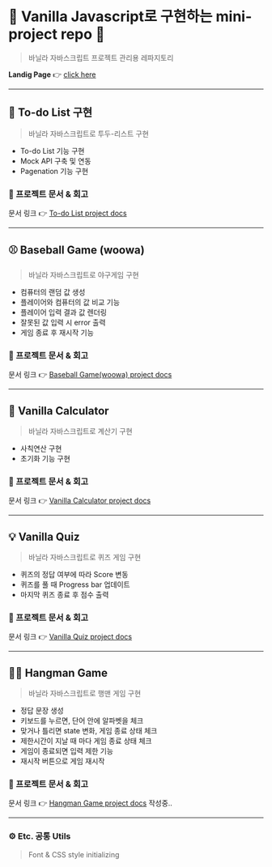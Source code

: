# 🍌 Vanilla Javascript로 구현하는 mini-project repo 🍌

> 바닐라 자바스크립트 프로젝트 관리용 레파지토리

**Landig Page** 👉 [click here](https://task11.github.io/minirepo-vanilla-javascript-frontend/)

---

## 📝 To-do List 구현

> 바닐라 자바스크립트로 투두-리스트 구현
  + To-do List 기능 구현
  + Mock API 구축 및 연동
  + Pagenation 기능 구현

### 📄 프로젝트 문서 & 회고

문서 링크 👉 [To-do List project docs](to-do-list/README.md)

---

## ⚾️ Baseball Game (woowa)

> 바닐라 자바스크립트로 야구게임 구현
  + 컴퓨터의 랜덤 값 생성
  + 플레이어와 컴퓨터의 값 비교 기능
  + 플레이어 입력 결과 값 렌더링
  + 잘못된 값 입력 시 error 출력
  + 게임 종료 후 재시작 기능

### 📄 프로젝트 문서 & 회고

문서 링크 👉 [Baseball Game(woowa) project docs](baseball-woowa/docs/README.md)

---

## 🧮 Vanilla Calculator

> 바닐라 자바스크립트로 계산기 구현
  + 사칙연산 구현
  + 초기화 기능 구현

### 📄 프로젝트 문서 & 회고

문서 링크 👉 [Vanilla Calculator project docs](calculator/docs/README.md)

---

## 💡 Vanilla Quiz

> 바닐라 자바스크립트로 퀴즈 게임 구현
  + 퀴즈의 정답 여부에 따라 Score 변동
  + 퀴즈를 풀 때 Progress bar 업데이트
  + 마지막 퀴즈 종료 후 점수 출력

### 📄 프로젝트 문서 & 회고

문서 링크 👉 [Vanilla Quiz project docs](vanilla-quiz/docs/README.md)

---

## 🕵️‍♂️ Hangman Game

> 바닐라 자바스크립트로 행맨 게임 구현
  + 정답 문장 생성
  + 키보드를 누르면, 단어 안에 알파벳을 체크
  + 맞거나 틀리면 state 변화, 게임 종료 상태 체크
  + 제한시간이 지날 때 마다 게임 종료 상태 체크
  + 게임이 종료되면 입력 제한 기능
  + 재시작 버튼으로 게임 재시작

### 📄 프로젝트 문서 & 회고

문서 링크 👉 [Hangman Game project docs]() 작성중..

---


### ⚙️ Etc. 공통 Utils

> Font & CSS style initializing